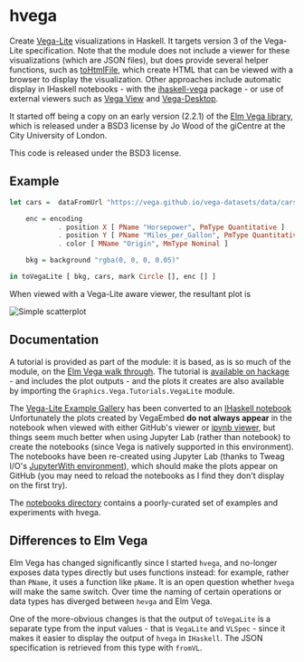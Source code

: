 # hvega

Create [Vega-Lite](https://vega.github.io/vega-lite/) visualizations in
Haskell. It targets version 3 of the Vega-Lite specification. Note that
the module does not include a viewer for these visualizations (which are
JSON files), but does provide several helper functions, such as
[toHtmlFile](https://hackage.haskell.org/package/hvega/docs/Graphics-Vega-VegaLite.html#v:toHtmlFile),
which create HTML that can be viewed
with a browser to display the visualization. Other approaches include
automatic display in IHaskell notebooks - with the
[ihaskell-vega](https://hackage.haskell.org/package/ihaskell-hvega)
package - or use of external viewers such as
[Vega View](https://hackage.haskell.org/package/vega-view) and
[Vega-Desktop](https://github.com/vega/vega-desktop).

It started off being a copy on an early version (2.2.1) of the
[Elm Vega library](http://package.elm-lang.org/packages/gicentre/elm-vega/2.2.1/VegaLite),
which is released under a BSD3 license by Jo Wood of the giCentre at the
City University of London.

This code is released under the BSD3 license.

## Example

```Haskell
let cars =  dataFromUrl "https://vega.github.io/vega-datasets/data/cars.json" []

    enc = encoding
            . position X [ PName "Horsepower", PmType Quantitative ]
            . position Y [ PName "Miles_per_Gallon", PmType Quantitative ]
            . color [ MName "Origin", MmType Nominal ]

    bkg = background "rgba(0, 0, 0, 0.05)"

in toVegaLite [ bkg, cars, mark Circle [], enc [] ]
```

When viewed with a Vega-Lite aware viewer, the resultant plot is

![Simple scatterplot](https://raw.githubusercontent.com/DougBurke/hvega/master/hvega/images/intro.png "Simple scatterplot")

## Documentation

A tutorial is provided as part of the module: it is based, as is
so much of the module, on the
[Elm Vega walk through](https://github.com/gicentre/elm-vegalite/tree/master/docs/walkthrough).
The tutorial
is [available on hackage](https://hackage.haskell.org/package/hvega/docs/Graphics-Vega-Tutorials-VegaLite.html) - and includes the plot outputs -
and the plots it creates are also available by importing the
`Graphics.Vega.Tutorials.VegaLite` module.

The
[Vega-Lite Example Gallery](https://vega.github.io/vega-lite/examples/) has
been converted to an
[IHaskell notebook](https://github.com/DougBurke/hvega/blob/master/notebooks/VegaLiteGallery.ipynb)
Unfortunately the plots created by VegaEmbed **do not always appear**
in the notebook when viewed with either GitHub's viewer or
[ipynb viewer](http://nbviewer.jupyter.org/github/DougBurke/hvega/blob/master/notebooks/VegaLiteGallery.ipynb),
but things seem much better when using Jupyter Lab (rather than
notebook) to create the notebooks (since Vega is natively
supported in this environment). The notebooks have been re-created
using Jupyter Lab (thanks to Tweag I/O's
[JupyterWith environment](https://www.tweag.io/posts/2019-02-28-jupyter-with.html)), which should make the plots appear on GitHub (you may need
to reload the notebooks as I find they don't display on the
first try).

The [notebooks directory](https://github.com/DougBurke/hvega/tree/master/notebooks)
contains a poorly-curated set of examples and experiments with hvega.

## Differences to Elm Vega

Elm Vega has changed significantly since I started `hvega`, and no-longer
exposes data types directly but uses functions instead: for example,
rather than `PName`, it uses a function like `pName`. It is an open
question whether `hvega` will make the same switch. Over time
the naming of certain operations or data types has diverged between
`hevga` and Elm Vega.

One of the more-obvious changes is that the output of `toVegaLite`
is a separate type from the input values - that is `VegaLite`
and `VLSpec` - since it makes it easier to display the output of
`hvega` in `IHaskell`. The JSON specification is retrieved from
this type with `fromVL`.
